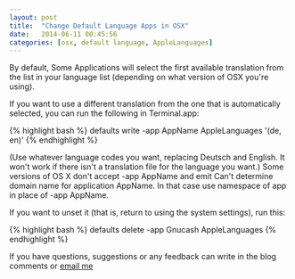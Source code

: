```yaml
---
layout: post
title:  "Change Default Language Apps in OSX"
date:   2014-06-11 00:45:56
categories: [osx, default language, AppleLanguages]
---
```


By default, Some Applications will select the first available translation from the list in your language list (depending on what version of OSX you're using).

If you want to use a different translation from the one that is automatically selected, you can run the following in Terminal.app:

{% highlight bash %}
defaults write -app AppName AppleLanguages '(de, en)'
{% endhighlight %}

(Use whatever language codes you want, replacing Deutsch and English. It won't work if there isn't a translation file for the language you want.) Some versions of OS X don't accept -app AppName and emit Can't determine domain name for application AppName. In that case use namespace of app in place of -app AppName.

If you want to unset it (that is, return to using the system settings), run this:

{% highlight bash %}
defaults delete -app Gnucash AppleLanguages
{% endhighlight %}

If you have questions, suggestions or any feedback can write in the blog comments or [email me](http://garamburu.com/contact/)